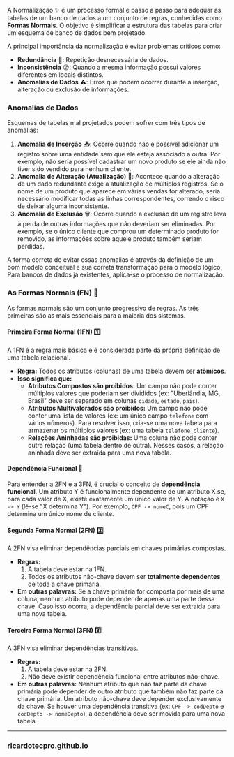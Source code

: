 A Normalização ✨ é um processo formal e passo a passo para adequar as tabelas de um banco de dados a um conjunto de regras, conhecidas como **Formas Normais**. O objetivo é simplificar a estrutura das tabelas para criar um esquema de banco de dados bem projetado.

A principal importância da normalização é evitar problemas críticos como:
* **Redundância** 🔁: Repetição desnecessária de dados.
* **Inconsistência** 😵: Quando a mesma informação possui valores diferentes em locais distintos.
* **Anomalias de Dados** ⚠️: Erros que podem ocorrer durante a inserção, alteração ou exclusão de informações.

### Anomalias de Dados

Esquemas de tabelas mal projetados podem sofrer com três tipos de anomalias:

1.  **Anomalia de Inserção** 📥: Ocorre quando não é possível adicionar um registro sobre uma entidade sem que ele esteja associado a outra. Por exemplo, não seria possível cadastrar um novo produto se ele ainda não tiver sido vendido para nenhum cliente.
2.  **Anomalia de Alteração (Atualização)** 📝: Acontece quando a alteração de um dado redundante exige a atualização de múltiplos registros. Se o nome de um produto que aparece em várias vendas for alterado, seria necessário modificar todas as linhas correspondentes, correndo o risco de deixar alguma inconsistente.
3.  **Anomalia de Exclusão** 🗑️: Ocorre quando a exclusão de um registro leva à perda de outras informações que não deveriam ser eliminadas. Por exemplo, se o único cliente que comprou um determinado produto for removido, as informações sobre aquele produto também seriam perdidas.

A forma correta de evitar essas anomalias é através da definição de um bom modelo conceitual e sua correta transformação para o modelo lógico. Para bancos de dados já existentes, aplica-se o processo de normalização.

### As Formas Normais (FN) 📜

As formas normais são um conjunto progressivo de regras. As três primeiras são as mais essenciais para a maioria dos sistemas.

#### Primeira Forma Normal (1FN) 1️⃣

A 1FN é a regra mais básica e é considerada parte da própria definição de uma tabela relacional.

* **Regra:** Todos os atributos (colunas) de uma tabela devem ser **atômicos**.
* **Isso significa que:**
    * **Atributos Compostos são proibidos:** Um campo não pode conter múltiplos valores que poderiam ser divididos (ex: "Uberlândia, MG, Brasil" deve ser separado em colunas `cidade`, `estado`, `pais`).
    * **Atributos Multivalorados são proibidos:** Um campo não pode conter uma lista de valores (ex: um único campo `telefone` com vários números). Para resolver isso, cria-se uma nova tabela para armazenar os múltiplos valores (ex: uma tabela `telefone_cliente`).
    * **Relações Aninhadas são proibidas:** Uma coluna não pode conter outra relação (uma tabela dentro de outra). Nesses casos, a relação aninhada deve ser extraída para uma nova tabela.

#### Dependência Funcional 🔗

Para entender a 2FN e a 3FN, é crucial o conceito de **dependência funcional**. Um atributo Y é funcionalmente dependente de um atributo X se, para cada valor de X, existe exatamente um único valor de Y. A notação é `X -> Y` (lê-se "X determina Y"). Por exemplo, `CPF -> nomeC`, pois um CPF determina um único nome de cliente.

#### Segunda Forma Normal (2FN) 2️⃣

A 2FN visa eliminar dependências parciais em chaves primárias compostas.

* **Regras:**
    1.  A tabela deve estar na 1FN.
    2.  Todos os atributos não-chave devem ser **totalmente dependentes** de toda a chave primária.
* **Em outras palavras:** Se a chave primária for composta por mais de uma coluna, nenhum atributo pode depender de apenas uma parte dessa chave. Caso isso ocorra, a dependência parcial deve ser extraída para uma nova tabela.

#### Terceira Forma Normal (3FN) 3️⃣

A 3FN visa eliminar dependências transitivas.

* **Regras:**
    1.  A tabela deve estar na 2FN.
    2.  Não deve existir dependência funcional entre atributos não-chave.
* **Em outras palavras:** Nenhum atributo que não faz parte da chave primária pode depender de outro atributo que também não faz parte da chave primária. Um atributo não-chave deve depender exclusivamente da chave. Se houver uma dependência transitiva (ex: `CPF -> codDepto` e `codDepto -> nomeDepto`), a dependência deve ser movida para uma nova tabela.

---

### [ricardotecpro.github.io](https://ricardotecpro.github.io/)
